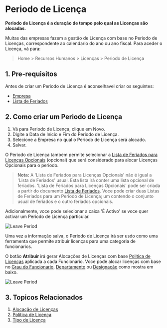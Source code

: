# Periodo de Licença

**Periodo de Licença é a duração de tempo pelo qual as Licenças são alocadas.**

Muitas das empresas fazem a gestão de Licença com base no Periodo de Licenças, correspondente ao calendario do ano ou ano fiscal. Para aceder o Licença, vá para:

> Home > Recursos Humanos > Licenças > Periodo de Licença

## 1. Pre-requisitos

Antes de criar um Periodo de Licença é aconselhavel criar os seguintes:

* [Empresa](/docs/user/manual/pt/configuração/configuração-empresa)
* [Lista de Feriados](/docs/user/manual/pt/recursos-humanos/lista-de-feriados)

## 2. Como criar um Periodo de Licença

1. Vá para Periodo de Licença, clique em Novo.
1. Digite a Data de Inicio e Fim do Periodo de Licença.
1. Selecione a Empresa no qual o Periodo de Licença será alocado.
1. Salvar.

O Periodo de Licença tambem permite selecionar a [Lista de Feriados para Licenças Opcionais](/docs/user/manual/pt/recursos-humanos/lista-de-feriados) (opcional) que será considerado para alocar Licenças Opcionais para o periodo.

> **Nota:** A 'Lista de Feriados para Licenças Opcionais' não é igual a 'Lista de Feriados' usual. Esta lista irá conter uma lista opcional de feriados. 'Lista de Feriados para Licenças Opcionais' pode ser criada a partir do documento [Lista de Feriados](/docs/user/manual/pt/recursos-humanos/lista-de-feriados). Voce pode criar duas Listas de Feriados para um Periodo de Licença; um contendo o conjunto usual de feriados e o outro feriados opcionais.

Adicionalmente, voce pode selecionar a caixa 'É Activo' se voce quer activar um Periodo de Licença particular.


<img class="screenshot" alt="Leave Period"
	src="{{docs_base_url}}/assets/img/human-resources/leave-period.png">

Uma vez a informação salva, o Periodo de Licença irá ser usdo como uma ferramenta que permite atribuir licenças para uma categoria de funcionarios. 

O botão **Atribuir** irá gerar Alocações de Licenças com base [Politica de Licenças](/docs/user/manual/pt/recursos-humanos/politica-de-licença) aplicada a cada Funcionario. Voce pode alocar licenças com base no [Grau do Funcionario](/docs/user/manual/pt/recursos-humanos/grau-funcionario), [Departamento](/docs/user/manual/pt/recursos-humanos/departamento) ou [Designação](/docs/user/manual/pt/recursos-humanos/designação) como mostra em baixo.


<img class="screenshot" alt="Leave Period"
	src="{{docs_base_url}}/assets/img/human-resources/grant-button.gif">


## 3. Topicos Relacionados

1. [Alocação de Licenças](/docs/user/manual/pt/recursos-humanos/alocação-ferias)
1. [Politica de Licença](/docs/user/manual/pt/recursos-humanos/politica-de-licença)
1. [Tipo de Licença](/docs/user/manual/pt/recursos-humanos/tipo-de-ferias)

